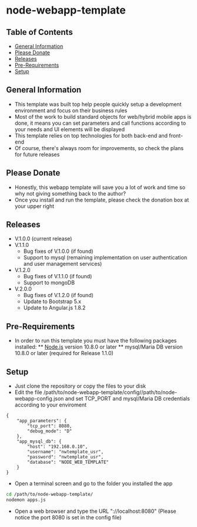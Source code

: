 # node-webapp-template

## Table of Contents
* [General Information](#general-information)
* [Please Donate](#please-donate)
* [Releases](#releases)
* [Pre-Requirements](#pre-requirements)
* [Setup](#setup)

## General Information
* This template was built top help people quickly setup a development environment and focus on their business rules
* Most of the work to build standard objects for web/hybrid mobile apps is done, it means you can set parameters and call functions according to your needs and UI elements will be displayed 
* This template relies on top technologies for both back-end and front-end
* Of course, there's always room for improvements, so check the plans for future releases

## Please Donate
* Honestly, this webapp template will save you a lot of work and time so why not giving something back to the author?
* Once you install and run the template, please check the donation box at your upper right

## Releases
* V.1.0.0 (current release)
* V.1.1.0
    * Bug fixes of V.1.0.0 (if found)
    * Support to mysql (remaining implementation on user authentication and user management services)
* V.1.2.0
    * Bug fixes of V.1.1.0 (if found)
    * Support to mongoDB
* V.2.0.0
    * Bug fixes of V.1.2.0 (if found)
    * Update to Bootstrap 5.x
    * Update to Angular.js 1.8.2

## Pre-Requirements
* In order to run this template you must have the following packages installed:
** [Node.js](https://nodejs.org/) version 10.8.0 or later
** mysql/Maria DB version 10.8.0 or later (required for Release 1.1.0)

## Setup
* Just clone the repository or copy the files to your disk
* Edit the file /path/to/node-webapp-template/config//path/to/node-webapp-config.json and set TCP_PORT and mysql/Maria DB credentials according to your enviroment
```
{
    "app_parameters": {
        "tcp_port": 8080,
        "debug_mode": "D"
    },
    "app_mysql_db": {
        "host": "192.168.0.10",
        "username": "nwtemplate_usr",
        "password": "nwtemplate_usr",
        "database": "NODE_WEB_TEMPLATE"
    }
}
```
* Open a terminal screen and go to the folder you installed the app
```sh
cd /path/to/node-webapp-template/
nodemon apps.js
```
* Open a web browser and type the URL "://localhost:8080" (Please notice the port 8080 is set in the config file)